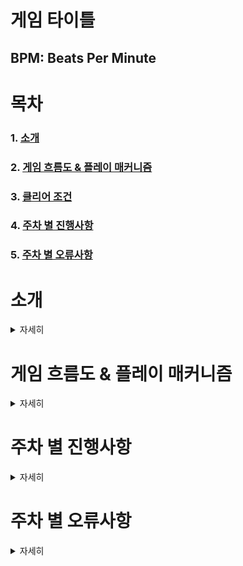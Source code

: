 # 게임 타이틀
## BPM: Beats Per Minute

# 목차
### 1. [소개](#소개)
### 2. [게임 흐름도 & 플레이 매커니즘](#게임-흐름도--플레이-매커니즘)
### 3. [클리어 조건](#클리어-조건)
### 4. [주차 별 진행사항](#주차-별-진행사항)
### 5. [주차 별 오류사항](#주차-별-오류사항)

# 소개

<details>
    <summary>자세히</summary>

### 장르

로그라이크 슈팅 리듬 게임

### 클리어 조건

  1) 플레이어 생존 <br>
  2) 최종 스테이지에 존재하는 보스를 처치

<br><br>

</details>

# 게임 흐름도 & 플레이 매커니즘

<details>
    <summary>자세히</summary>

### 흐름도
  <img src="./흐름도.png">
  
### 플레이 매커니즘
  플레이어가 BGM 박자에 맞춰 총을 발사 및 장전 등을 활용해 콤보카운트를 올려 각 스테이지에 있는 적들을 소탕하여 최종 스테이지까지 클리어한다. <br>
  단 박자가 안 맞을 시 콤보카운트가 줄어든다. <br>

<br><br>

</details>

# 주차 별 진행사항

<details>
    <summary>자세히</summary>

### 2주차

  1) 플레이어 이동 구현
  2) 플레이어 애니메이션 구현
  3) 플레이어 점프 구현
  4) 화면 제어 구현

### 3주차

  1) 플레이어 달리기 구현
  2) 플레이어 애니메이션 추가
  3) 플레이어 사운드 구현
  4) 총알 발사 이펙트 구현

### 4주차

  1) 재장전 기능 구현
  2) 탄피 구현
  3) 피격 이펙트 추가
  4) 탄알 UI 구현
  5) 총기 이미지 및 이름 UI 구현
  6) 조준선 UI 구현

### 5주차

  1) 리듬 노트 생성
  2) BGM 추가

### 6주차

  1) 리듬 노트 관련 오류 수정 및 개선

### 7주차

  1) 맵 에셋 찾기
  2) 맵 수정
  3) 적 프리팹 생성
     
### 8주차

  1) 메뉴씬 구현
  2) 인트로 구현
  3) 맵 기능 추가

### 9주차

  1) 아이템 오브젝트 생성(힐팩, 탄창)
  2) 포스트프로세싱, 볼륨포그 추가

### 10주차

  1) 스카이 박스 수정
  2) 반동 추가

### 11주차

  1) 포스트프로세싱, 볼륨포그 추가
  2) UI 수정

### 12주차

  1) 물 에셋 추가
  2) 메테리얼 수정

### 13주차

  1) 메뉴씬 오류 기능 수정
  2) 메테리얼 수정

<br><br>

</details>

# 주차 별 오류사항

<details>
    <summary>자세히</summary>
  
### 5주차

  1) 리듬 노트 생성
     > 양 바가 가운데로 모이지 않는 오류 수정 및 모이는 속도가 일정하지 않는 오류 파악

### 6주차

  1) 리듬 노트 관련 오류 수정 및 개선
     > 모이는 속도가 일정하지 않는 오류 수정 및 노트 속도 변수 생성 및 속도 조절

### 7주차

  1) 적 프리팹 생성
     > nav매쉬 구현 후 스폰 관련 오류 인해 nav매쉬 삭제 후 고정 적 유닛으로 변경

### 8주차

  1) 인트로 구현
     > 시네머신 구현 후 끊기는 오류가 있어 ai를 이용해 영상 인트로 구현

### 10주차

  1) 반동 추가
     > 총을 빠르게 발사할 시 총기 반동 후 돌아오지 않는 오류 수정

### 11주차

  1) UI 수정
     > 총을 빠르게 발사할 시 UI폰트 사이즈가 계속 커지는 오류 수정

### 13주차

  1) 메뉴씬 오류 기능 수정
     > 인게임씬 이후 메뉴씬으로 올때 움직이지 않는 오류 수정 커서 고정 해제

</details>
